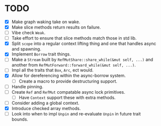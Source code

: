 # TODO

- [x] Make graph waking take on wake.
- [x] Make slice methods return results on failure.
- [ ] Vibe check `Weak`.
- [ ] Take effort to ensure that slice methods match those in std lib.
- [x] Split `scope` into a regular context lifting thing and one that handles async and spawning.
- [x] Implement `Borrow` trait things.
- [ ] Make a `Stream` built by `RefMutShare::share_while(&mut self, ...)` and another from `RefMutForward::forward_while(&mut self, ...)`.
- [ ] Impl all the traits that `Box`, `Arc`, ect would.
- [x] Allow for dereferencing within the async-borrow system.
    - [ ] Create a macro to provide destructuring support.
- [ ] Handle pinning.
- [ ] Create `Ref` and `RefMut` compatable async lock primitives.
    - [ ] Have `Context` support these with extra methods.
- [ ] Consider adding a global context.
- [x] Introduce checked array methods.
- [ ] Look into when to impl `Unpin` and re-evaluate `Unpin` in future trait bounds.